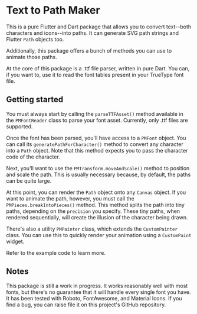# Text to Path Maker

This is a pure Flutter and Dart package that allows you to convert text--both characters and icons--into paths. It can generate SVG path strings and Flutter `Path` objects too.

Additionally, this package offers a bunch of methods you can use to animate those paths.

At the core of this package is a .ttf file parser, written in pure Dart. You can, if you want to, use it to read the font tables present in your TrueType font file.

## Getting started

You must always start by calling the `parseTTFAsset()` method available in the `PMFontReader` class to parse your font asset. Currently, only .ttf files are supported.

Once the font has been parsed, you'll have access to a `PMFont` object. You can call its `generatePathForCharacter()` method to convert any character into a `Path` object. Note that this method expects you to pass the character code of the character.

Next, you'll want to use the `PMTransform.moveAndScale()` method to position and scale the path. This is usually necessary because, by default, the paths can be quite large.

At this point, you can render the `Path` object onto any `Canvas` object. If you want to animate the path, however, you must call the `PMPieces.breakIntoPieces()` method. This method splits the path into tiny paths, depending on the `precision` you specify. These tiny paths, when rendered sequentially, will create the illusion of the character being drawn.

There's also a utility `PMPainter` class, which extends the `CustomPainter` class. You can use this to quickly render your animation using a `CustomPaint` widget.

Refer to the example code to learn more.

## Notes

This package is still a work in progress. It works reasonably well with most fonts, but there's no guarantee that it will handle every single font you have. It has been tested with Roboto, FontAwesome, and Material Icons. If you find a bug, you can raise file it on this project's GitHub repository.
